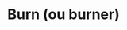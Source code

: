 ---
layout: term
title: 'Burn (ou burner)'
name: burn
description: "Hacker un portail jusqu'à l'apparition du message \"Portal burned out !\""
---